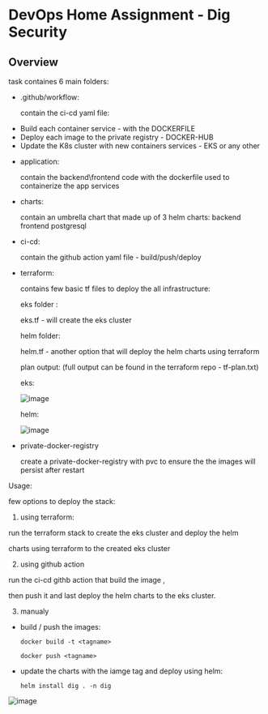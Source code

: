 # DevOps Home Assignment - Dig Security

## Overview

task containes 6 main folders:
* .github/workflow: 

  contain the ci-cd yaml file:
  
- Build each container service - with the DOCKERFILE
- Deploy each image to the private registry - DOCKER-HUB
- Update the K8s cluster with new containers services - EKS or any other 

* application:

  contain the backend\frontend code with the dockerfile used to containerize the app services

* charts:

  contain an umbrella chart that made up of 3 helm charts:
  backend
  frontend
  postgresql

* ci-cd:
  
  contain the github action yaml file - build/push/deploy

* terraform:

  contains few basic tf files to deploy the all infrastructure:


  eks folder : 

  eks.tf - will create the eks cluster 

  helm folder:

  helm.tf - another option that will deploy the helm charts using terraform

  plan output:  (full output can be found in the terraform repo - tf-plan.txt)

  eks:
  
  ![image](https://github.com/user-attachments/assets/a39005af-7a09-4a86-b558-b8d30a79d5f8)

  helm:
  
  ![image](https://github.com/user-attachments/assets/4bb770b7-77cb-4137-94ab-deef053960dc)


  

* private-docker-registry

  create a private-docker-registry with pvc to ensure the the images will persist after restart

Usage:

few options to deploy the stack:

1. using terraform:

run the terraform stack to create the eks cluster and deploy the helm 

charts using terraform to the created eks cluster

2. using github action

run the ci-cd githb action that build the image ,

then push it and last deploy the helm charts to the eks cluster.


3. manualy

* build / push the images:

  `docker build -t <tagname>`

  `docker push <tagname>`
* update the charts with the iamge tag and deploy using helm:

  `helm install dig . -n dig`

![image](https://github.com/user-attachments/assets/41050135-34ef-40fd-af4f-93f16c4bfaa4)


